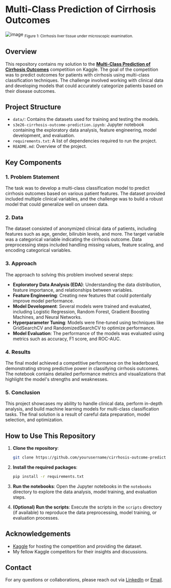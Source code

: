 # Multi-Class Prediction of Cirrhosis Outcomes

![image](https://github.com/user-attachments/assets/d5b9678f-8cd9-4011-9580-edaaf1ec63cd)
<sub>Figure 1: Cirrhosis liver tissue under microscopic examination.</sub>


## Overview

This repository contains my solution to the **[Multi-Class Prediction of Cirrhosis Outcomes](https://www.kaggle.com/competitions/playground-series-s3e26)** competition on Kaggle. The goal of the competition was to predict outcomes for patients with cirrhosis using multi-class classification techniques. The challenge involved working with clinical data and developing models that could accurately categorize patients based on their disease outcomes.

## Project Structure

- `data/`: Contains the datasets used for training and testing the models.
- `s3e26-cirrhosis-outcome-prediction.ipynb`: Jupyter notebook containing the exploratory data analysis, feature engineering, model development, and evaluation.
- `requirements.txt`: A list of dependencies required to run the project.
- `README.md`: Overview of the project.

## Key Components

### 1. Problem Statement

The task was to develop a multi-class classification model to predict cirrhosis outcomes based on various patient features. The dataset provided included multiple clinical variables, and the challenge was to build a robust model that could generalize well on unseen data.

### 2. Data

The dataset consisted of anonymized clinical data of patients, including features such as age, gender, bilirubin levels, and more. The target variable was a categorical variable indicating the cirrhosis outcome. Data preprocessing steps included handling missing values, feature scaling, and encoding categorical variables.

### 3. Approach

The approach to solving this problem involved several steps:

- **Exploratory Data Analysis (EDA)**: Understanding the data distribution, feature importance, and relationships between variables.
- **Feature Engineering**: Creating new features that could potentially improve model performance.
- **Model Development**: Several models were trained and evaluated, including Logistic Regression, Random Forest, Gradient Boosting Machines, and Neural Networks.
- **Hyperparameter Tuning**: Models were fine-tuned using techniques like GridSearchCV and RandomizedSearchCV to optimize performance.
- **Model Evaluation**: The performance of the models was evaluated using metrics such as accuracy, F1 score, and ROC-AUC.

### 4. Results

The final model achieved a competitive performance on the leaderboard, demonstrating strong predictive power in classifying cirrhosis outcomes. The notebook contains detailed performance metrics and visualizations that highlight the model's strengths and weaknesses.

### 5. Conclusion

This project showcases my ability to handle clinical data, perform in-depth analysis, and build machine learning models for multi-class classification tasks. The final solution is a result of careful data preparation, model selection, and optimization.

## How to Use This Repository

1. **Clone the repository**:
    ```bash
    git clone https://github.com/yourusername/cirrhosis-outcome-prediction.git
    ```
   
2. **Install the required packages**:
    ```bash
    pip install -r requirements.txt
    ```

3. **Run the notebooks**:
    Open the Jupyter notebooks in the `notebooks` directory to explore the data analysis, model training, and evaluation steps.

4. **(Optional) Run the scripts**:
    Execute the scripts in the `scripts` directory (if available) to reproduce the data preprocessing, model training, or evaluation processes.

## Acknowledgements

- [Kaggle](https://www.kaggle.com) for hosting the competition and providing the dataset.
- My fellow Kaggle competitors for their insights and discussions.

## Contact

For any questions or collaborations, please reach out via [LinkedIn](your-linkedin-profile) or [Email](mailto:your.email@example.com).

